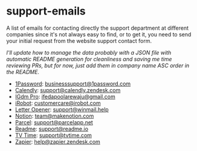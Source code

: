 # support-emails

A list of emails for contacting directly the support department at different companies since it's not always easy to find, or to get it, you need to send your initial request from the website support contact form.

_I'll update how to manage the data probably with a JSON file with automatic README generation for cleanliness and saving me time reviewing PRs, but for now, just add them in company name ASC order in the README._

- [1Password](https://1password.com): [businesssupport@1password.com](mailto:businesssupport@1password.com)
- [Calendly](https://calendly.com): [support@calendly.zendesk.com](support@calendly.zendesk.com)
- [IGdm Pro](https://pro.igdm.me): [ifedapoolarewaju@gmail.com](mailto:ifedapoolarewaju@gmail.com)
- [iRobot](https://www.irobot.com): [customercare@irobot.com](mailto:customercare@irobot.com)
- [Letter Opener](https://winmail.help): [support@winmail.help](mailto:support@winmail.help)
- [Notion](https://www.notion.so): [team@makenotion.com](mailto:team@makenotion.com)
- [Parcel](https://parcelapp.net): [support@parcelapp.net](mailto:support@parcelapp.net)
- [Readme](https://readme.com): [support@readme.io](mailto:support@readme.io)
- [TV Time](https://www.tvtime.com): [support@tvtime.com](mailto:support@tvtime.com)
- [Zapier](https://zapier.com): [help@zapier.zendesk.com](mailto:help@zapier.zendesk.com)
